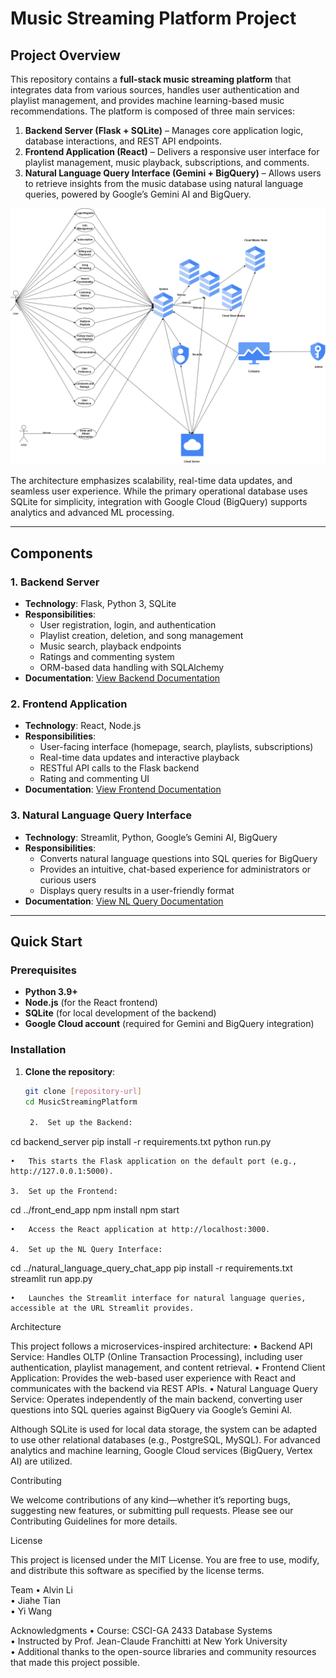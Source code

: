 # Music Streaming Platform Project

## Project Overview
This repository contains a **full-stack music streaming platform** that integrates data from various sources, handles user authentication and playlist management, and provides machine learning-based music recommendations. The platform is composed of three main services:

1. **Backend Server (Flask + SQLite)** – Manages core application logic, database interactions, and REST API endpoints.  
2. **Frontend Application (React)** – Delivers a responsive user interface for playlist management, music playback, subscriptions, and comments.  
3. **Natural Language Query Interface (Gemini + BigQuery)** – Allows users to retrieve insights from the music database using natural language queries, powered by Google’s Gemini AI and BigQuery.

![Project Architecture Diagram](diagram.png)

The architecture emphasizes scalability, real-time data updates, and seamless user experience. While the primary operational database uses SQLite for simplicity, integration with Google Cloud (BigQuery) supports analytics and advanced ML processing.

---

## Components

### 1. Backend Server
- **Technology**: Flask, Python 3, SQLite  
- **Responsibilities**:
  - User registration, login, and authentication  
  - Playlist creation, deletion, and song management  
  - Music search, playback endpoints  
  - Ratings and commenting system  
  - ORM-based data handling with SQLAlchemy  
- **Documentation**: [View Backend Documentation](backend_server/README.md)

### 2. Frontend Application
- **Technology**: React, Node.js  
- **Responsibilities**:
  - User-facing interface (homepage, search, playlists, subscriptions)  
  - Real-time data updates and interactive playback  
  - RESTful API calls to the Flask backend  
  - Rating and commenting UI  
- **Documentation**: [View Frontend Documentation](front_end_app/README.md)

### 3. Natural Language Query Interface
- **Technology**: Streamlit, Python, Google’s Gemini AI, BigQuery  
- **Responsibilities**:
  - Converts natural language questions into SQL queries for BigQuery  
  - Provides an intuitive, chat-based experience for administrators or curious users  
  - Displays query results in a user-friendly format  
- **Documentation**: [View NL Query Documentation](natural_language_query_chat_app/README.md)

---

## Quick Start

### Prerequisites
- **Python 3.9+**  
- **Node.js** (for the React frontend)  
- **SQLite** (for local development of the backend)  
- **Google Cloud account** (required for Gemini and BigQuery integration)

### Installation

1. **Clone the repository**:
   ```bash
   git clone [repository-url]
   cd MusicStreamingPlatform

	2.	Set up the Backend:

cd backend_server
pip install -r requirements.txt
python run.py

	•	This starts the Flask application on the default port (e.g., http://127.0.0.1:5000).

	3.	Set up the Frontend:

cd ../front_end_app
npm install
npm start

	•	Access the React application at http://localhost:3000.

	4.	Set up the NL Query Interface:

cd ../natural_language_query_chat_app
pip install -r requirements.txt
streamlit run app.py

	•	Launches the Streamlit interface for natural language queries, accessible at the URL Streamlit provides.

Architecture

This project follows a microservices-inspired architecture:
	•	Backend API Service: Handles OLTP (Online Transaction Processing), including user authentication, playlist management, and content retrieval.
	•	Frontend Client Application: Provides the web-based user experience with React and communicates with the backend via REST APIs.
	•	Natural Language Query Service: Operates independently of the main backend, converting user questions into SQL queries against BigQuery via Google’s Gemini AI.

Although SQLite is used for local data storage, the system can be adapted to use other relational databases (e.g., PostgreSQL, MySQL). For advanced analytics and machine learning, Google Cloud services (BigQuery, Vertex AI) are utilized.

Contributing

We welcome contributions of any kind—whether it’s reporting bugs, suggesting new features, or submitting pull requests. Please see our Contributing Guidelines for more details.

License

This project is licensed under the MIT License. You are free to use, modify, and distribute this software as specified by the license terms.

Team
	•	Alvin Li  
	•	Jiahe Tian  
	•	Yi Wang  

Acknowledgments
	•	Course: CSCI-GA 2433 Database Systems  
	•	Instructed by Prof. Jean-Claude Franchitti at New York University    
	•	Additional thanks to the open-source libraries and community resources that made this project possible.  

